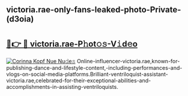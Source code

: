 ## victoria.rae-only-fans​-leaked-photo​-Private-(d3oia)


# <h2><a href="https://mediaupload.pro?title=victoria.rae&ref=git">🔗👉 🔴 victoria.rae-P𝚑ot𝚘𝚜-V𝚒d𝚎o</a></h2>

[![Corinna Kopf Nue Nu𝚍e𝚜](https://i.imgur.com/0qMVB7G.gif)](https://mediaupload.pro?title=victoria.rae&ref=git)
Online-influencer-victoria.rae,known-for-publishing-dance-and-lifestyle-content,-including-performances-and-vlogs-on-social-media-platforms.Brilliant-ventriloquist-assistant-victoria.rae,celebrated-for-their-exceptional-abilities-and-accomplishments-in-assisting-ventriloquists.  